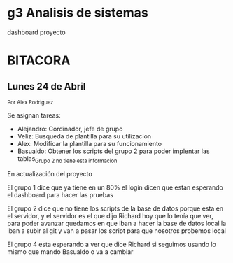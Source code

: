 # g3 Analisis de sistemas
dashboard proyecto

# BITACORA

## Lunes 24 de Abril 
<sub>Por Alex Rodriguez</sub>

Se asignan tareas:

* Alejandro: Cordinador, jefe de grupo
* Veliz: Busqueda de plantilla para su utilizacion
* Alex: Modificar la plantilla para su funcionamiento
* Basualdo: Obtener los scripts del grupo 2 para poder implentar las tablas<sub>Grupo 2 no tiene esta informacion</sub>

En actualización del proyecto

El grupo 1 dice que ya tiene en un 80% el login dicen que estan esperando el dashboard para hacer las pruebas 

El grupo 2 dice que no tiene los scripts de la base de datos porque esta en el servidor, y el servidor es el que dijo Richard hoy que lo tenía que ver, para poder avanzar quedamos en que iban a hacer la base de datos local la iban a subir al git y van a pasar los script para que nosotros probemos local

El grupo 4 esta esperando a ver que dice Richard si seguimos usando lo mismo que mando Basualdo o va a cambiar
